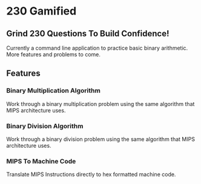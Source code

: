 # 230 Gamified

## Grind 230 Questions To Build Confidence!

Currently a command line application to practice basic binary arithmetic. More features and problems to come.

## Features
### Binary Multiplication Algorithm
Work through a binary multiplication problem using the same algorithm that MIPS architecture uses.

### Binary Division Algorithm
Work through a binary division problem using the same algorithm that MIPS architecture uses.

### MIPS To Machine Code
Translate MIPS Instructions directly to hex formatted machine code.
